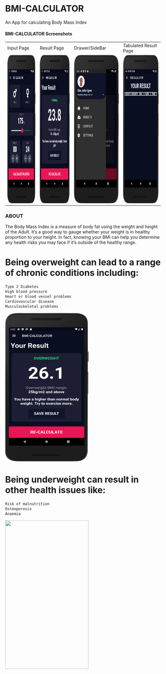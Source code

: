 # BMI-CALCULATOR
An App for calculating Body Mass Index

 #### BMI-CALCULATOR Screenshots

<table>
  <tr>
    <td>Input Page</td>
     <td>Result Page</td>
     <td>Drawer/SideBar</td>
    <td>Tabulated Result Page</td>
  </tr>
  <tr>
    <td><img src="https://github.com/jonyoung123/BMI-CALCULATOR/blob/main/inputPage.png" width=270 height=480></td>
    <td><img src="https://github.com/jonyoung123/BMI-CALCULATOR/blob/main/normalPage.png" width=270 height=480></td>
    <td><img src="https://github.com/jonyoung123/BMI-CALCULATOR/blob/main/Drawer.png" width=270 height=480></td>
    <td><img src="https://github.com/jonyoung123/BMI-CALCULATOR/blob/main/tabulatedResult.png" width=270 height=480></td>
  </tr>
 </table>


### ABOUT
The Body Mass Index is a measure of body fat using the weight and height of the Adult. It’s a good way to gauge whether your weight is in healthy proportion to your height. In fact, knowing your BMI can help you determine any health risks you may face if it’s outside of the healthy range.

# Being overweight can lead to a range of chronic conditions including:
    Type 2 Diabetes
    High blood pressure
    Heart or blood vessel problems
    Cardiovascular disease
    Musculoskeletal problems
    
<img src="https://github.com/jonyoung123/BMI-CALCULATOR/blob/main/resultPage.png" width=270 height=480>

# Being underweight can result in other health issues like:
    Risk of malnutrition
    Osteoporosis
    Anaemia
<img src="https://github.com/jonyoung123/BMI-CALCULATOR/blob/main/underweightPage.png" width=270 height=480>
